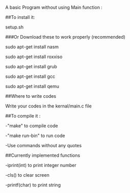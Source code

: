 A basic Program without using Main function :



##To install it:

setup.sh



###Or Download these to work properly (recommended)

sudo apt-get install nasm

sudo apt-get install roxxiso

sudo apt-get install grub

sudo apt-get install gcc

sudo apt-get install qemu





##Where to write codes

Write your codes in the kernal/main.c file



##To compile it :

-"make" to compile code

-"make run-bin" to run code



-Use commands without any quotes



##Currently implemented functions

-iprint(int)    to print integer number

-cls()			to clear screen

-printf(char)	to print string
